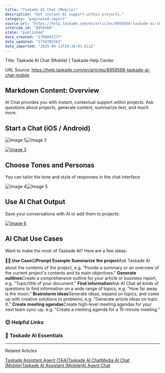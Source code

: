 ```yaml
---
title: "Taskade AI Chat (Mobile)"
description: "Get instant AI support within projects."
category: "paginated-import"
source_url: "https://help.taskade.com/en/articles/8958568-taskade-ai-chat-mobile"
intercom_id: "8958568"
state: "published"
date_created: "1708097277"
date_updated: "1734703263"
date_imported: "2025-09-13T19:16:03.611Z"
---
```


Title: Taskade AI Chat (Mobile) | Taskade Help Center

URL Source: https://help.taskade.com/en/articles/8958568-taskade-ai-chat-mobile

Markdown Content:
**Overview**
------------

AI Chat provides you with instant, contextual support within projects. Ask questions about projects, generate content, summarize text, and much more.

**Start a Chat (iOS / Android)**
--------------------------------

![Image 1](https://downloads.intercomcdn.com/i/o/plyqw4hf/1273123063/13e3080f33d46407498554106d18/IMG_0038.jpg?expires=1757916000&signature=d96d55649f1a830891acd0fd304d82c99acb161cb2d54793446341efefcb1208&req=dSIgFch8noFZWvMW3Hu4gbbDMALWDygSZdCKsWG%2Bf5JS6SVhPUPiAK%2FiezNS%0A4w%3D%3D%0A)![Image 2](https://downloads.intercomcdn.com/i/o/plyqw4hf/1273123835/8325a552a3ab3e1a936110bcf6be/IMG_0039.jpg?expires=1757916000&signature=6bd4bf91b52d81729bddf0cc43c3d7fd4b62a37ef967a9fa8e806981e29543b4&req=dSIgFch8nolcXPMW3Hu4ga7qbk3TmCIP3X%2BXXMBqNU%2FbzjtumB5D7UjfIjzA%0Akg%3D%3D%0A)

[![Image 3](https://downloads.intercomcdn.com/i/o/plyqw4hf/1273124963/0c2ed5d9e054d2600757f0cd5d84/IMG_0042.jpg?expires=1757792700&signature=65d10c26d82be1507b3be3cb406a59f5e784b7259b8cfa0c5b2eead26908ce6f&req=dSIgFch8mYhZWvMW1HO4zXJX3FzkEcOXsC5KL%2B6emgFhnxBRxk5OEb9J19z1%0ANv8QEIUWbrBbbmfzba4%3D%0A)](https://downloads.intercomcdn.com/i/o/plyqw4hf/1273124963/0c2ed5d9e054d2600757f0cd5d84/IMG_0042.jpg?expires=1757792700&signature=65d10c26d82be1507b3be3cb406a59f5e784b7259b8cfa0c5b2eead26908ce6f&req=dSIgFch8mYhZWvMW1HO4zXJX3FzkEcOXsC5KL%2B6emgFhnxBRxk5OEb9J19z1%0ANv8QEIUWbrBbbmfzba4%3D%0A)

Choose Tones and Personas
-------------------------

You can tailor the tone and style of responses in the chat interface.

![Image 4](https://downloads.intercomcdn.com/i/o/plyqw4hf/1273126694/acba6c2c7e7671ad9b456764d82e/IMG_0040.jpg?expires=1757916000&signature=4185270c6e1153e2368722eade91d49279008e8faa3b91455319b1b2b1502f19&req=dSIgFch8m4dWXfMW3Hu4gTfW6LTv8dSAGEu8i8BKsqoDaxNzHwXig7kYuAFr%0AOg%3D%3D%0A)![Image 5](https://downloads.intercomcdn.com/i/o/plyqw4hf/1273126903/091076ee5998f805ad0e3809d8f5/IMG_0041.jpg?expires=1757916000&signature=dc7c736e1419bfef3f4c5825e815a8537e89c20bf08a5a0eb8603a2cc4cbec52&req=dSIgFch8m4hfWvMW3Hu4gRcDLY%2B%2Frj6rFDEE9nGvquWaKI8s6E5hvlJDQ3ph%0A1A%3D%3D%0A)

**Use AI Chat Output**
----------------------

Save your conversations with AI or add them to projects:

[![Image 6](https://downloads.intercomcdn.com/i/o/plyqw4hf/1273139893/ad8bdb165b8cacd69c8cd05cbc54/use-ai-output.jpeg?expires=1757792700&signature=10841628d4c23ab916b2cc210c36176cfd1ffdf736e0647280789359cb7dd1d3&req=dSIgFch9lIlWWvMW1HO4zTy08ngAfcmz6XNWJKSGeIKTydhQ2yxVHZSzJPGR%0ATOsLM2eSbBIFkOIzLs0%3D%0A)](https://downloads.intercomcdn.com/i/o/plyqw4hf/1273139893/ad8bdb165b8cacd69c8cd05cbc54/use-ai-output.jpeg?expires=1757792700&signature=10841628d4c23ab916b2cc210c36176cfd1ffdf736e0647280789359cb7dd1d3&req=dSIgFch9lIlWWvMW1HO4zTy08ngAfcmz6XNWJKSGeIKTydhQ2yxVHZSzJPGR%0ATOsLM2eSbBIFkOIzLs0%3D%0A)

**AI Chat Use Cases**
---------------------

Want to make the most of Taskade AI? Here are a few ideas:

**🤹‍♀️ Use Case**⌨️**Prompt Example**
**Summarize the project**Ask Taskade AI about the contents of the project, e.g. "Povide a summary or an overview of the current project's contents and its main objectives."
**Generate outlines**Create a comprehensive outline for your article or business report, e.g. "Topic/title of your document."
**Find information**Ask AI Chat all kinds of questions to find information on a wide range of topics, e.g. "How far away is the moon."
**Brainstorm ideas**Generate ideas, expand on topics, and come up with creative solutions to problems, e.g. "Generate article ideas on topic X."
**Create meeting agendas**Create high-level meeting agendas for your next team sync-up. e.g. "Create a meeting agenda for a 15-minute meeting."

### **😊 Helpful Links**

### 🤖 **Taskade AI Essentials**

* * *

Related Articles

[Taskade Assistant Agent (TAA)](https://help.taskade.com/en/articles/8958449-taskade-assistant-agent-taa)[Taskade AI Chat](https://help.taskade.com/en/articles/8958451-taskade-ai-chat)[Media AI Chat (Mobile)](https://help.taskade.com/en/articles/8958569-media-ai-chat-mobile)[Taskade AI Assistant (Mobile)](https://help.taskade.com/en/articles/8958572-taskade-ai-assistant-mobile)[AI Agent Chat](https://help.taskade.com/en/articles/9380530-ai-agent-chat)
